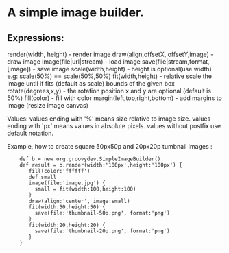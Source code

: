   A simple image builder.
  ======================
  
  Expressions:
  ------------
  
  render(width, height)            - render image
  draw(align,offsetX, offsetY,image) - draw image
  image(file|url|stream)           - load image
  save(file|stream,format,[image]) - save image
  scale(width,height)              - height is optional(use width) e.g: scale(50%) == scale(50%,50%)
  fit(width,height)                - relative scale the image until if fits (default as scale)
                                     bounds of the given box
  rotate(degrees,x,y)              - the rotation position x and y are optional (default is 50%)
  fill(color)                      - fill with color
  margin(left,top,right,bottom)    - add margins to image (resize image canvas)
 
  Values:
  values ending with '%' means size relative to image size.
  values ending with 'px' means values in absolute pixels.
  values without postfix use default notation.
  
 Example, how to create square 50px50p and 20px20p tumbnail images :
  
        def b = new org.groovydev.SimpleImageBuilder()
        def result = b.render(width:'100px',height:'100px') {
           fill(color:'ffffff')
           def small
           image(file:'image.jpg') {
             small = fit(width:100,height:100)
           }
           draw(align:'center', image:small)
           fit(width:50,height:50) {
             save(file:'thumbnail-50p.png', format:'png')
           }
           fit(width:20,height:20) {
             save(file:'thumbnail-20p.png', format:'png')
           }
        }
